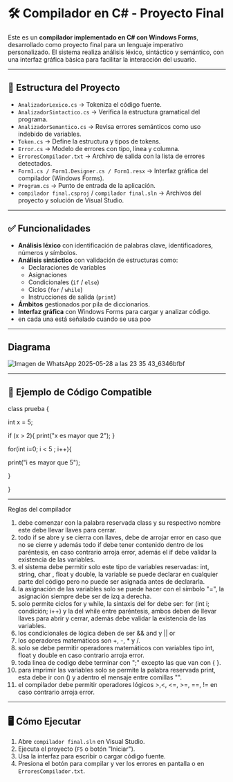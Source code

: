 
# 🛠️ Compilador en C# - Proyecto Final

Este es un **compilador implementado en C# con Windows Forms**, desarrollado como proyecto final para un lenguaje imperativo personalizado. El sistema realiza análisis léxico, sintáctico y semántico, con una interfaz gráfica básica para facilitar la interacción del usuario.

---

## 📁 Estructura del Proyecto

- `AnalizadorLexico.cs` → Tokeniza el código fuente.
- `AnalizadorSintactico.cs` → Verifica la estructura gramatical del programa.
- `AnalizadorSemantico.cs` → Revisa errores semánticos como uso indebido de variables.
- `Token.cs` → Define la estructura y tipos de tokens.
- `Error.cs` → Modelo de errores con tipo, línea y columna.
- `ErroresCompilador.txt` → Archivo de salida con la lista de errores detectados.
- `Form1.cs / Form1.Designer.cs / Form1.resx` → Interfaz gráfica del compilador (Windows Forms).
- `Program.cs` → Punto de entrada de la aplicación.
- `compilador final.csproj` / `compilador final.sln` → Archivos del proyecto y solución de Visual Studio.

---

## ✅ Funcionalidades

- **Análisis léxico** con identificación de palabras clave, identificadores, números y símbolos.
- **Análisis sintáctico** con validación de estructuras como:
  - Declaraciones de variables
  - Asignaciones
  - Condicionales (`if` / `else`)
  - Ciclos (`for` / `while`)
  - Instrucciones de salida (`print`)
- **Ámbitos** gestionados por pila de diccionarios.
- **Interfaz gráfica** con Windows Forms para cargar y analizar código.
- en cada una está señalado cuando se usa poo
---
## Diagrama
![Imagen de WhatsApp 2025-05-28 a las 23 35 43_6346bfbf](https://github.com/user-attachments/assets/acc52590-8494-465c-a557-02b0ae78cf61)

---

## 🧪 Ejemplo de Código Compatible

class prueba
{

  int x = 5;

  if (x > 2){
   print("x es mayor que 2");
  }


  for(int i=0; i < 5 ; i++){

   print("i es mayor que 5");

  }

}

---


Reglas del compilador

1. debe comenzar con la palabra reservada class y su respectivo nombre este debe llevar llaves para cerrar.
2. todo if se abre y se cierra con llaves, debe de arrojar error en caso que no se cierre y además todo if debe tener contenido dentro de los paréntesis, en caso contrario arroja error, además el if debe validar la existencia de las variables.
3. el sistema debe permitir solo este tipo de variables reservadas: int, string, char , float y double, la variable se puede declarar en cualquier parte del código pero no puede ser asignada antes de declararla.
4. la asignación de las variables solo se puede hacer con el símbolo "=", la asignación siempre debe ser de izq a derecha.
5. solo permite ciclos for y while, la sintaxis del for debe ser: for (int i; condición; i++) y la del while entre paréntesis, ambos deben de llevar llaves para abrir y cerrar, además debe validar la existencia de las variables.
6. los condicionales de lógica deben de ser && and y || or
7. los operadores matemáticos son +, -, * y /.
8. solo se debe permitir operadores matemáticos con variables tipo int, float y double en caso contrario arroja error.
9. toda linea de codigo debe terminar con ";" excepto las que van con { }.
10. para imprimir las variables solo se permite la palabra reservada print, esta debe ir con () y adentro el mensaje entre comillas "".
11. el compilador debe permitir operadores lógicos >,<, <=, >=, ==, != en caso contrario arroja error.

---

## 🖥️ Cómo Ejecutar

1. Abre `compilador final.sln` en Visual Studio.
2. Ejecuta el proyecto (`F5` o botón "Iniciar").
3. Usa la interfaz para escribir o cargar código fuente.
4. Presiona el botón para compilar y ver los errores en pantalla o en `ErroresCompilador.txt`.


